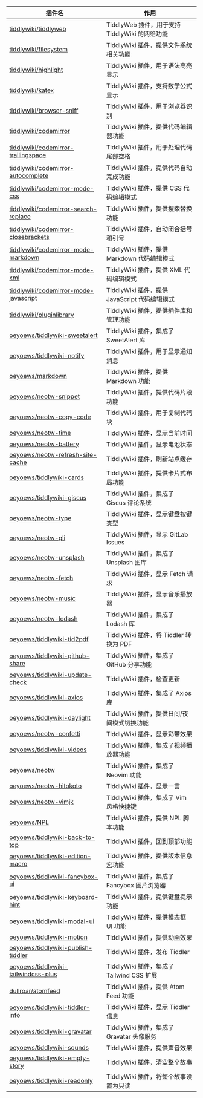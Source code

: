 | 插件名                                     | 作用                                              |
| ------------------------------------------ | ------------------------------------------------- |
| [tiddlywiki/tiddlyweb](#$:/plugins/tiddlywiki/tiddlyweb) | TiddlyWeb 插件，用于支持 TiddlyWiki 的网络功能               |
| [tiddlywiki/filesystem](#$:/plugins/tiddlywiki/filesystem) | TiddlyWiki 插件，提供文件系统相关功能                       |
| [tiddlywiki/highlight](#$:/plugins/tiddlywiki/highlight) | TiddlyWiki 插件，用于语法高亮显示                           |
| [tiddlywiki/katex](#$:/plugins/tiddlywiki/katex) | TiddlyWiki 插件，支持数学公式显示                           |
| [tiddlywiki/browser-sniff](#$:/plugins/tiddlywiki/browser-sniff) | TiddlyWiki 插件，用于浏览器识别                             |
| [tiddlywiki/codemirror](#$:/plugins/tiddlywiki/codemirror) | TiddlyWiki 插件，提供代码编辑器功能                         |
| [tiddlywiki/codemirror-trailingspace](#$:/plugins/tiddlywiki/codemirror-trailingspace) | TiddlyWiki 插件，用于处理代码尾部空格                      |
| [tiddlywiki/codemirror-autocomplete](#$:/plugins/tiddlywiki/codemirror-autocomplete) | TiddlyWiki 插件，提供代码自动完成功能                     |
| [tiddlywiki/codemirror-mode-css](#$:/plugins/tiddlywiki/codemirror-mode-css) | TiddlyWiki 插件，提供 CSS 代码编辑模式                      |
| [tiddlywiki/codemirror-search-replace](#$:/plugins/tiddlywiki/codemirror-search-replace) | TiddlyWiki 插件，提供搜索替换功能                          |
| [tiddlywiki/codemirror-closebrackets](#$:/plugins/tiddlywiki/codemirror-closebrackets) | TiddlyWiki 插件，自动闭合括号和引号                       |
| [tiddlywiki/codemirror-mode-markdown](#$:/plugins/tiddlywiki/codemirror-mode-markdown) | TiddlyWiki 插件，提供 Markdown 代码编辑模式              |
| [tiddlywiki/codemirror-mode-xml](#$:/plugins/tiddlywiki/codemirror-mode-xml) | TiddlyWiki 插件，提供 XML 代码编辑模式                      |
| [tiddlywiki/codemirror-mode-javascript](#$:/plugins/tiddlywiki/codemirror-mode-javascript) | TiddlyWiki 插件，提供 JavaScript 代码编辑模式              |
| [tiddlywiki/pluginlibrary](#$:/plugins/tiddlywiki/pluginlibrary) | TiddlyWiki 插件，提供插件库和管理功能                       |
| [oeyoews/tiddlywiki-sweetalert](#$:/plugins/oeyoews/tiddlywiki-sweetalert) | TiddlyWiki 插件，集成了 SweetAlert 库                       |
| [oeyoews/tiddlywiki-notify](#$:/plugins/oeyoews/tiddlywiki-notify) | TiddlyWiki 插件，用于显示通知消息                           |
| [oeyoews/markdown](#$:/plugins/tiddlywiki/markdown) | TiddlyWiki 插件，提供 Markdown 功能                          |
| [oeyoews/neotw-snippet](#$:/plugins/oeyoews/neotw-snippet) | TiddlyWiki 插件，提供代码片段功能                           |
| [oeyoews/neotw-copy-code](#$:/plugins/oeyoews/neotw-copy-code) | TiddlyWiki 插件，用于复制代码块                             |
| [oeyoews/neotw-time](#$:/plugins/oeyoews/neotw-time) | TiddlyWiki 插件，显示当前时间                               |
| [oeyoews/neotw-battery](#$:/plugins/oeyoews/neotw-battery) | TiddlyWiki 插件，显示电池状态                               |
| [oeyoews/neotw-refresh-site-cache](#$:/plugins/oeyoews/neotw-refresh-site-cache) | TiddlyWiki 插件，刷新站点缓存                            |
| [oeyoews/tiddlywiki-cards](#$:/plugins/oeyoews/tiddlywiki-cards) | TiddlyWiki 插件，提供卡片式布局功能                         |
| [oeyoews/tiddlywiki-giscus](#$:/plugins/oeyoews/tiddlywiki-giscus) | TiddlyWiki 插件，集成了 Giscus 评论系统                      |
| [oeyoews/neotw-type](#$:/plugins/oeyoews/neotw-type) | TiddlyWiki 插件，显示键盘按键类型                            |
| [oeyoews/neotw-gli](#$:/plugins/oeyoews/neotw-gli) | TiddlyWiki 插件，显示 GitLab Issues                        |
| [oeyoews/neotw-unsplash](#$:/plugins/oeyoews/neotw-unsplash) | TiddlyWiki 插件，集成了 Unsplash 图库                       |
| [oeyoews/neotw-fetch](#$:/plugins/oeyoews/neotw-fetch) | TiddlyWiki 插件，显示 Fetch 请求                            |
| [oeyoews/neotw-music](#$:/plugins/oeyoews/neotw-music) | TiddlyWiki 插件，显示音乐播放器                             |
| [oeyoews/neotw-lodash](#$:/plugins/oeyoews/neotw-lodash) | TiddlyWiki 插件，集成了 Lodash 库                           |
| [oeyoews/tiddlywiki-tid2pdf](#$:/plugins/oeyoews/tiddlywiki-tid2pdf) | TiddlyWiki 插件，将 Tiddler 转换为 PDF                       |
| [oeyoews/tiddlywiki-github-share](#$:/plugins/oeyoews/tiddlywiki-github-share) | TiddlyWiki 插件，集成了 GitHub 分享功能                     |
| [oeyoews/tiddlywiki-update-check](#$:/plugins/oeyoews/tiddlywiki-update-check) | TiddlyWiki 插件，检查更新                                   |
| [oeyoews/tiddlywiki-axios](#$:/plugins/oeyoews/tiddlywiki-axios) | TiddlyWiki 插件，集成了 Axios 库                            |
| [oeyoews/tiddlywiki-daylight](#$:/plugins/oeyoews/tiddlywiki-daylight) | TiddlyWiki 插件，提供日间/夜间模式切换功能                  |
| [oeyoews/neotw-confetti](#$:/plugins/oeyoews/neotw-confetti) | TiddlyWiki 插件，显示彩带效果                               |
| [oeyoews/tiddlywiki-videos](#$:/plugins/oeyoews/tiddlywiki-videos) | TiddlyWiki 插件，集成了视频播放器功能                        |
| [oeyoews/neotw](#$:/plugins/oeyoews/neotw) | TiddlyWiki 插件，集成了 Neovim 功能                          |
| [oeyoews/neotw-hitokoto](#$:/plugins/oeyoews/neotw-hitokoto) | TiddlyWiki 插件，显示一言                                   |
| [oeyoews/neotw-vimjk](#$:/plugins/oeyoews/codemirror-keymap-vimjk) | TiddlyWiki 插件，集成了 Vim 风格快捷键                        |
| [oeyoews/NPL](#$:/plugins/oeyoews/NPL) | TiddlyWiki 插件，提供 NPL 脚本功能                            |
| [oeyoews/tiddlywiki-back-to-top](#$:/plugins/oeyoews/tiddlywiki-back-to-top) | TiddlyWiki 插件，回到顶部功能                                |
| [oeyoews/tiddlywiki-edition-macro](#$:/plugins/oeyoews/tiddlywiki-edition-macro) | TiddlyWiki 插件，提供版本信息宏功能                        |
| [oeyoews/tiddlywiki-fancybox-ui](#$:/plugins/oeyoews/tiddlywiki-fancybox-ui) | TiddlyWiki 插件，集成了 Fancybox 图片浏览器                  |
| [oeyoews/tiddlywiki-keyboard-hint](#$:/plugins/oeyoews/tiddlywiki-keyboard-hint) | TiddlyWiki 插件，提供键盘提示功能                          |
| [oeyoews/tiddlywiki-modal-ui](#$:/plugins/oeyoews/tiddlywiki-modal-ui) | TiddlyWiki 插件，提供模态框 UI 功能                          |
| [oeyoews/tiddlywiki-motion](#$:/plugins/oeyoews/motion) | TiddlyWiki 插件，提供动画效果                               |
| [oeyoews/tiddlywiki-publish-tiddler](#$:/plugins/oeyoews/tiddlywiki-publish-tiddler) | TiddlyWiki 插件，发布 Tiddler                               |
| [oeyoews/tiddlywiki-tailwindcss-plus](#$:/plugins/oeyoews/tiddlywiki-tailwindcss-plus) | TiddlyWiki 插件，集成了 Tailwind CSS 扩展                   |
| [dullroar/atomfeed](#$:/plugins/dullroar/atomfeed) | TiddlyWiki 插件，提供 Atom Feed 功能                          |
| [oeyoews/tiddlywiki-tiddler-info](#$:/plugins/oeyoews/tiddlywiki-tiddler-info) | TiddlyWiki 插件，显示 Tiddler  信息                           | 
| [oeyoews/tiddlywiki-gravatar](#$:/plugins/oeyoews/tiddlywiki-gravatar) | TiddlyWiki 插件，集成了 Gravatar 头像服务       |
| [oeyoews/tiddlywiki-sounds](#$:/plugins/oeyoews/tiddlywiki-sounds) | TiddlyWiki 插件，提供声音效果                  |
| [oeyoews/tiddlywiki-empty-story](#$:/plugins/oeyoews/tiddlywiki-empty-story) | TiddlyWiki 插件，清空整个故事                   |
| [oeyoews/tiddlywiki-readonly](#$:/plugins/oeyoews/tiddlywiki-readonly)   | TiddlyWiki 插件，将整个故事设置为只读            |